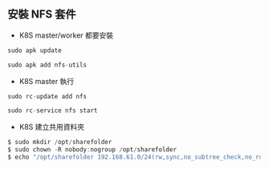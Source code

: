 ## 安裝 NFS 套件
* K8S master/worker 都要安裝
```js 
sudo apk update
```
```js
sudo apk add nfs-utils
```

* K8S master 執行
```js
sudo rc-update add nfs
```

```js
sudo rc-service nfs start
```

* K8S 建立共用資料夾
```js
$ sudo mkdir /opt/sharefolder
$ sudo chown -R nobody:nogroup /opt/sharefolder
$ echo "/opt/sharefolder 192.168.61.0/24(rw,sync,no_subtree_check,no_root_squash)" | sudo tee /etc/exports
```

